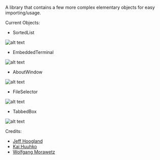 A library that contains a few more complex elementary objects for easy importing/usage.

Current Objects:

- SortedList 

![alt text](https://www.enlightenment.org/ss/e-550e481ac09c94.28813425.png "SortedList")

- EmbeddedTerminal 

![alt text](https://www.enlightenment.org/ss/e-54ca23811cf6e3.06249212.png "EmbeddedTerminal") 

- AboutWindow

![alt text](http://www.enlightenment.org/ss/e-54cc6a63664aa5.62469556.png "AboutWindow")

- FileSelector

![alt text](https://www.enlightenment.org/ss/e-550e47faa29009.96396030.png "FileSelector")

- TabbedBox

![alt text](https://www.enlightenment.org/ss/e-550e47dbb37520.39053036.png "TabbedBox")

Credits: 
- [Jeff Hoogland](http://www.jeffhoogland.com/)
- [Kai Huuhko](https://github.com/kaihu)
- [Wolfgang Morawetz](https://github.com/wfx/)
